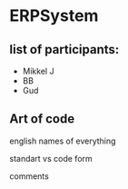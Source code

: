 # ERPSystem
## list of participants:
- Mikkel J
- BB
- Gud


## Art of code
english names of everything

standart vs code form 

comments
